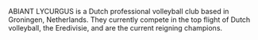 ABIANT LYCURGUS is a Dutch professional volleyball club based in Groningen, Netherlands. They currently compete in the top flight of Dutch volleyball, the Eredivisie, and are the current reigning champions.
